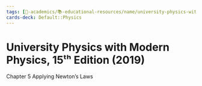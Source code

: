 ```yaml
---
tags: [🔴-academics/📚-educational-resources/name/university-physics-with-modern-physics-15th-edition-2019, study-note] 
cards-deck: Default::Physics
---
```


# University Physics with Modern Physics, 15ᵗʰ Edition (2019)

Chapter 5 Applying Newton’s Laws
